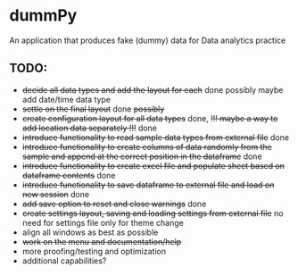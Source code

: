 # dummPy
An application that produces fake (dummy) data for Data analytics practice


## TODO:

- ~~decide all data types and add the layout for each~~ done possibly maybe add date/time data type
- ~~settle on the final layout~~ done ~~possibly~~
- ~~create configuration layout for all data types~~ done, ~~!!! maybe a way to add location data separately !!!~~ done
- ~~introduce functionality to read sample data types from external file~~ done
- ~~introduce functionality to create columns of data randomly from the sample and append at the correct position in the dataframe~~ done
- ~~introduce functionality to create excel file and populate sheet based on dataframe contents~~ done
- ~~introduce functionality to save dataframe to external file and load on new session~~ done
- ~~add save option to reset and close warnings~~ done
- ~~create settings layout, saving and loading settings from external file~~ no need for settings file only for theme change
- align all windows as best as possible
- ~~work on the menu and documentation/help~~
- more proofing/testing and optimization
- additional capabilities?